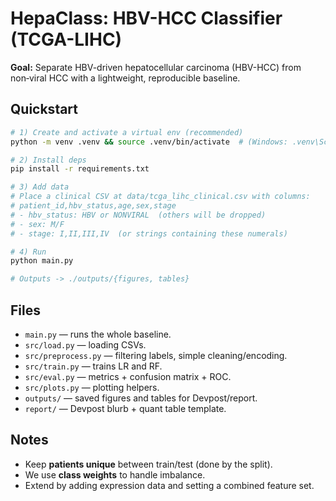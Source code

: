 # HepaClass: HBV-HCC Classifier (TCGA-LIHC)

**Goal:** Separate HBV-driven hepatocellular carcinoma (HBV-HCC) from non‑viral HCC with a lightweight, reproducible baseline.

## Quickstart
```bash
# 1) Create and activate a virtual env (recommended)
python -m venv .venv && source .venv/bin/activate  # (Windows: .venv\Scripts\activate)

# 2) Install deps
pip install -r requirements.txt

# 3) Add data
# Place a clinical CSV at data/tcga_lihc_clinical.csv with columns:
# patient_id,hbv_status,age,sex,stage
# - hbv_status: HBV or NONVIRAL  (others will be dropped)
# - sex: M/F
# - stage: I,II,III,IV  (or strings containing these numerals)

# 4) Run
python main.py

# Outputs -> ./outputs/{figures, tables}
```

## Files
- `main.py` — runs the whole baseline.
- `src/load.py` — loading CSVs.
- `src/preprocess.py` — filtering labels, simple cleaning/encoding.
- `src/train.py` — trains LR and RF.
- `src/eval.py` — metrics + confusion matrix + ROC.
- `src/plots.py` — plotting helpers.
- `outputs/` — saved figures and tables for Devpost/report.
- `report/` — Devpost blurb + quant table template.

## Notes
- Keep **patients unique** between train/test (done by the split).
- We use **class weights** to handle imbalance.
- Extend by adding expression data and setting a combined feature set.
